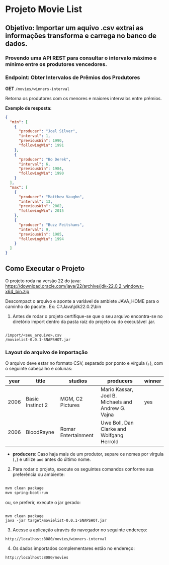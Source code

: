 #  Projeto Movie List
## Objetivo: Importar um aquivo .csv extrai as informações transforma e carrega no banco de dados.

### Provendo uma API REST para consultar o intervalo máximo e mínimo entre os produtores vencedores.

### Endpoint: Obter Intervalos de Prêmios dos Produtores

**GET** `/movies/winners-interval`

Retorna os produtores com os menores e maiores intervalos entre prêmios.

**Exemplo de resposta:**

```json
{
  "min": [
    {
      "producer": "Joel Silver",
      "interval": 1,
      "previousWin": 1990,
      "followingWin": 1991
    },
    {
      "producer": "Bo Derek",
      "interval": 6,
      "previousWin": 1984,
      "followingWin": 1990
    }
  ],
  "max": [
    {
      "producer": "Matthew Vaughn",
      "interval": 13,
      "previousWin": 2002,
      "followingWin": 2015
    },
    {
      "producer": "Buzz Feitshans",
      "interval": 9,
      "previousWin": 1985,
      "followingWin": 1994
    }
  ]
}

```

## Como Executar o Projeto
O projeto roda na versão 22 do java: https://download.oracle.com/java/22/archive/jdk-22.0.2_windows-x64_bin.zip

Descompact o arquivo e aponte a variável de ambiete JAVA_HOME para o caminho do pacote:. Ex: C:\Java\jdk22.0.2\bin 

1. Antes de rodar o projeto certifique-se que o seu arquivo encontra-se no diretório import dentro da pasta raiz do projeto ou do executável .jar.
  ```shell

  /import/<seu_arquivo>.csv
  /movielist-0.0.1-SNAPSHOT.jar
  ```
### Layout do arquivo de importação

O arquivo deve estar no formato CSV, separado por ponto e vírgula (`;`), com o seguinte cabeçalho e colunas:

| year | title                | studios                | producers                                   | winner |
|------|----------------------|------------------------|----------------------------------------------|--------|
| 2006 | Basic Instinct 2     | MGM, C2 Pictures       | Mario Kassar, Joel B. Michaels and Andrew G. Vajna | yes    |
| 2006 | BloodRayne           | Romar Entertainment    | Uwe Boll, Dan Clarke and Wolfgang Herrold    |        |

- **producers**: Caso haja mais de um produtor, separe os nomes por vírgula (`,`) e utilize `and` antes do último nome.


2. Para rodar o projeto, execute os seguintes comandos conforme sua preferência ou ambiente:   

```bash

mvn clean package
mvn spring-boot:run
```
ou, se preferir, execute o jar gerado:

```

mvn clean package
java -jar target/movielist-0.0.1-SNAPSHOT.jar
```
3. Acesse a aplicação através do navegador no seguinte endereço:
```
http://localhost:8080/movies/winners-interval
```

4. Os dados importados complementares estão no endereço:
```
http://localhost:8080/movies
